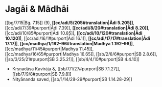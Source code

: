 # Jagāi & Mādhāi

[[bg/7/15|Bg. 7.15]] (9), **[[cc/adi/5/205#translation|Ādi 5.205]]**, [[cc/adi/7/39#purport|Ādi 7.39]], **[[cc/adi/8/20#translation|Ādi 8.20]]**, [[cc/adi/10/85#purport|Ādi 10.85]], **[[cc/adi/10/120#translation|Ādi 10.120]]**, [[cc/adi/16/1#purport|Ādi 16.1]], **[[cc/adi/17/17#translation|Ādi 17.17]]**, **[[cc/madhya/1/192–96#translation|Madhya 1.192–96]]**, [[cc/madhya/11/45#purport|Madhya 11.45]], [[cc/madhya/16/65#purport|Madhya 16.65]], [[sb/2/8/6#purport|SB 2.8.6]], [[sb/3/25/21#purport|SB 3.25.21]], [[sb/4/4/10#purport|SB 4.4.10]]

* Kṛṣṇadāsa Kavirāja &, [[sb/7/1/27#purport|SB 7.1.27]], [[sb/7/9/8#purport|SB 7.9.8]]
* Nityānanda saved, [[sb/1/14/28-29#purport|SB 1.14.28-29]]
